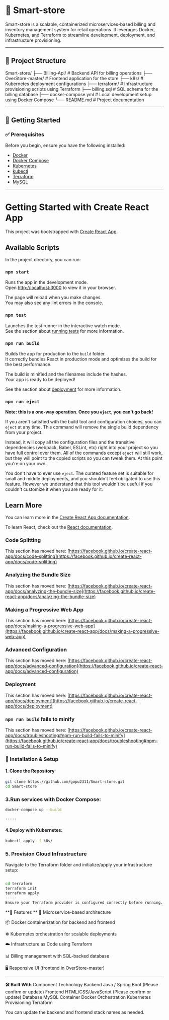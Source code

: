 # 🛒 Smart-store

Smart-store is a scalable, containerized microservices-based billing and inventory management system for retail operations. It leverages Docker, Kubernetes, and Terraform to streamline development, deployment, and infrastructure provisioning.

---

## 📁 Project Structure

Smart-store/
├── Billing-Api/ # Backend API for billing operations
├── OverStore-master/ # Frontend application for the store
├── k8s/ # Kubernetes deployment configurations
├── terraform/ # Infrastructure provisioning scripts using Terraform
├── billing.sql # SQL schema for the billing database
├── docker-compose.yml # Local development setup using Docker Compose
└── README.md # Project documentation


---

## 🚀 Getting Started

### ✅ Prerequisites

Before you begin, ensure you have the following installed:

- [Docker](https://www.docker.com/)
- [Docker Compose](https://docs.docker.com/compose/)
- [Kubernetes](https://kubernetes.io/)
- [kubectl](https://kubernetes.io/docs/tasks/tools/)
- [Terraform](https://www.terraform.io/)
- [MySQL](https://www.mysql.com/)

---
# Getting Started with Create React App

This project was bootstrapped with [Create React App](https://github.com/facebook/create-react-app).

## Available Scripts

In the project directory, you can run:

### `npm start`

Runs the app in the development mode.\
Open [http://localhost:3000](http://localhost:3000) to view it in your browser.

The page will reload when you make changes.\
You may also see any lint errors in the console.

### `npm test`

Launches the test runner in the interactive watch mode.\
See the section about [running tests](https://facebook.github.io/create-react-app/docs/running-tests) for more information.

### `npm run build`

Builds the app for production to the `build` folder.\
It correctly bundles React in production mode and optimizes the build for the best performance.

The build is minified and the filenames include the hashes.\
Your app is ready to be deployed!

See the section about [deployment](https://facebook.github.io/create-react-app/docs/deployment) for more information.

### `npm run eject`

**Note: this is a one-way operation. Once you `eject`, you can't go back!**

If you aren't satisfied with the build tool and configuration choices, you can `eject` at any time. This command will remove the single build dependency from your project.

Instead, it will copy all the configuration files and the transitive dependencies (webpack, Babel, ESLint, etc) right into your project so you have full control over them. All of the commands except `eject` will still work, but they will point to the copied scripts so you can tweak them. At this point you're on your own.

You don't have to ever use `eject`. The curated feature set is suitable for small and middle deployments, and you shouldn't feel obligated to use this feature. However we understand that this tool wouldn't be useful if you couldn't customize it when you are ready for it.

## Learn More

You can learn more in the [Create React App documentation](https://facebook.github.io/create-react-app/docs/getting-started).

To learn React, check out the [React documentation](https://reactjs.org/).

### Code Splitting

This section has moved here: [https://facebook.github.io/create-react-app/docs/code-splitting](https://facebook.github.io/create-react-app/docs/code-splitting)

### Analyzing the Bundle Size

This section has moved here: [https://facebook.github.io/create-react-app/docs/analyzing-the-bundle-size](https://facebook.github.io/create-react-app/docs/analyzing-the-bundle-size)

### Making a Progressive Web App

This section has moved here: [https://facebook.github.io/create-react-app/docs/making-a-progressive-web-app](https://facebook.github.io/create-react-app/docs/making-a-progressive-web-app)

### Advanced Configuration

This section has moved here: [https://facebook.github.io/create-react-app/docs/advanced-configuration](https://facebook.github.io/create-react-app/docs/advanced-configuration)

### Deployment

This section has moved here: [https://facebook.github.io/create-react-app/docs/deployment](https://facebook.github.io/create-react-app/docs/deployment)

### `npm run build` fails to minify

This section has moved here: [https://facebook.github.io/create-react-app/docs/troubleshooting#npm-run-build-fails-to-minify](https://facebook.github.io/create-react-app/docs/troubleshooting#npm-run-build-fails-to-minify)


### 🔧 Installation & Setup

#### 1. Clone the Repository

```bash
git clone https://github.com/gopu2311/Smart-store.git
cd Smart-store

```
### 3.Run services with Docker Compose:

```bash
docker-compose up --build

-----
```
#### 4.Deploy with Kubernetes:
```bash
kubectl apply -f k8s/
```
### 5. Provision Cloud Infrastructure

Navigate to the Terraform folder and initialize/apply your infrastructure setup:

```bash

cd terraform
terraform init
terraform apply
-----
Ensure your Terraform provider is configured correctly before running.

```
**🧰 Features
**
🧾 Microservice-based architecture

📦 Docker containerization for backend and frontend

☸️ Kubernetes orchestration for scalable deployments

☁️ Infrastructure as Code using Terraform

📊 Billing management with SQL-backed database

🖥️ Responsive UI (frontend in OverStore-master)

----

**🛠️ Built With**
Component	Technology
Backend	Java / Spring Boot (Please confirm or update)
Frontend	HTML/CSS/JavaScript (Please confirm or update)
Database	MySQL
Container	Docker
Orchestration	Kubernetes
Provisioning	Terraform

You can update the backend and frontend stack names as needed.



